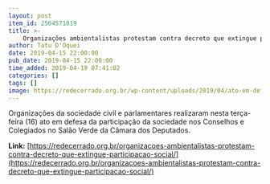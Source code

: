 ```yaml
---
layout: post
item_id: 2564571019
title: >-
    Organizações ambientalistas protestam contra decreto que extingue participação social
author: Tatu D'Oquei
date: 2019-04-15 22:00:00
pub_date: 2019-04-15 22:00:00
time_added: 2019-04-19 07:41:02
categories: []
tags: []
image: https://redecerrado.org.br/wp-content/uploads/2019/04/ato-em-defesa-da-participacao-social-credito-ISA.jpeg
---
```


Organizações da sociedade civil e parlamentares realizaram nesta terça-feira (16) ato em defesa da participação da sociedade nos Conselhos e Colegiados no Salão Verde da Câmara dos Deputados.

**Link:** [https://redecerrado.org.br/organizacoes-ambientalistas-protestam-contra-decreto-que-extingue-participacao-social/](https://redecerrado.org.br/organizacoes-ambientalistas-protestam-contra-decreto-que-extingue-participacao-social/)

